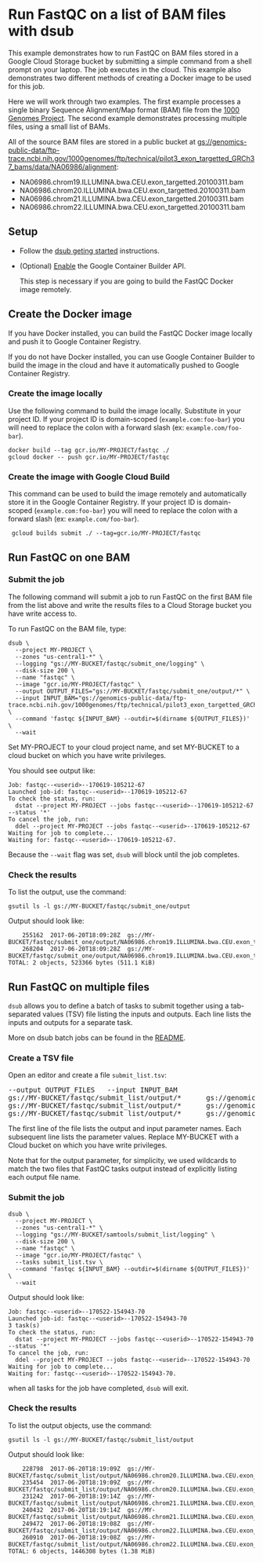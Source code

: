 # Run FastQC on a list of BAM files with dsub

This example demonstrates how to run FastQC on BAM files stored in a
Google Cloud Storage bucket by submitting a simple command from a shell prompt
on your laptop. The job executes in the cloud. This example also demonstrates
two different methods of creating a Docker image to be used for this job.

Here we will work through two examples. The first example processes a single
binary Sequence Alignment/Map format (BAM) file from the
[1000 Genomes Project](http://www.internationalgenome.org/). The second
example demonstrates processing multiple files, using a small list of BAMs.

All of the source BAM files are stored in a public bucket at
[gs://genomics-public-data/ftp-trace.ncbi.nih.gov/1000genomes/ftp/technical/pilot3_exon_targetted_GRCh37_bams/data/NA06986/alignment](https://console.cloud.google.com/storage/browser/genomics-public-data/ftp-trace.ncbi.nih.gov/1000genomes/ftp/technical/pilot3_exon_targetted_GRCh37_bams/data/NA06986/alignment/):

* NA06986.chrom19.ILLUMINA.bwa.CEU.exon_targetted.20100311.bam
* NA06986.chrom20.ILLUMINA.bwa.CEU.exon_targetted.20100311.bam
* NA06986.chrom21.ILLUMINA.bwa.CEU.exon_targetted.20100311.bam
* NA06986.chrom22.ILLUMINA.bwa.CEU.exon_targetted.20100311.bam


## Setup

* Follow the [dsub geting started](../../README.md#getting-started)
  instructions.

* (Optional) [Enable](https://console.cloud.google.com/flows/enableapi?apiid=cloudbuild.googleapis.com)
  the Google Container Builder API.

  This step is necessary if you are going to build the FastQC Docker image
  remotely.


## Create the Docker image

If you have Docker installed, you can build the FastQC Docker image
locally and push it to Google Container Registry.

If you do not have Docker installed, you can use Google Container
Builder to build the image in the cloud and have it automatically pushed to
Google Container Registry.


### Create the image locally

Use the following command to build the image locally. Substitute in your
project ID. If your project ID is domain-scoped (`example.com:foo-bar`)
you will need to replace the colon with a forward slash
(ex: `example.com/foo-bar`).

```
docker build --tag gcr.io/MY-PROJECT/fastqc ./
gcloud docker -- push gcr.io/MY-PROJECT/fastqc
```

### Create the image with Google Cloud Build

This command can be used to build the image remotely and automatically store
it in the Google Container Registry. If your project ID is domain-scoped
(`example.com:foo-bar`) you will need to replace the colon with a forward slash
(ex: `example.com/foo-bar`).

```
 gcloud builds submit ./ --tag=gcr.io/MY-PROJECT/fastqc
```


## Run FastQC on one BAM

### Submit the job

The following command will submit a job to run FastQC on the first BAM file
from the list above and write the results files to a Cloud Storage bucket
you have write access to.

To run FastQC on the BAM file, type:

```
dsub \
  --project MY-PROJECT \
  --zones "us-central1-*" \
  --logging "gs://MY-BUCKET/fastqc/submit_one/logging" \
  --disk-size 200 \
  --name "fastqc" \
  --image "gcr.io/MY-PROJECT/fastqc" \
  --output OUTPUT_FILES="gs://MY-BUCKET/fastqc/submit_one/output/*" \
  --input INPUT_BAM="gs://genomics-public-data/ftp-trace.ncbi.nih.gov/1000genomes/ftp/technical/pilot3_exon_targetted_GRCh37_bams/data/NA06986/alignment/NA06986.chrom19.ILLUMINA.bwa.CEU.exon_targetted.20100311.bam" \
  --command 'fastqc ${INPUT_BAM} --outdir=$(dirname ${OUTPUT_FILES})' \
  --wait
```

Set MY-PROJECT to your cloud project name, and set MY-BUCKET to a cloud bucket
on which you have write privileges.

You should see output like:

```
Job: fastqc--<userid>--170619-105212-67
Launched job-id: fastqc--<userid>--170619-105212-67
To check the status, run:
  dstat --project MY-PROJECT --jobs fastqc--<userid>--170619-105212-67 --status '*'
To cancel the job, run:
  ddel --project MY-PROJECT --jobs fastqc--<userid>--170619-105212-67
Waiting for job to complete...
Waiting for: fastqc--<userid>--170619-105212-67.
```

Because the `--wait` flag was set, `dsub` will block until the job completes.

### Check the results

To list the output, use the command:

```
gsutil ls -l gs://MY-BUCKET/fastqc/submit_one/output
```

Output should look like:

```
    255162  2017-06-20T18:09:28Z  gs://MY-BUCKET/fastqc/submit_one/output/NA06986.chrom19.ILLUMINA.bwa.CEU.exon_targetted.20100311_fastqc.html
    268204  2017-06-20T18:09:28Z  gs://MY-BUCKET/fastqc/submit_one/output/NA06986.chrom19.ILLUMINA.bwa.CEU.exon_targetted.20100311_fastqc.zip
TOTAL: 2 objects, 523366 bytes (511.1 KiB)
```

## Run FastQC on multiple files

`dsub` allows you to define a batch of tasks to submit together using a
tab-separated values (TSV) file listing the inputs and outputs.
Each line lists the inputs and outputs for a separate task.

More on dsub batch jobs can be found in the
[README](../../README#submitting-a-batch-job).

### Create a TSV file

Open an editor and create a file `submit_list.tsv`:

<pre>
--output OUTPUT_FILES&#9;--input INPUT_BAM
gs://MY-BUCKET/fastqc/submit_list/output/*&#9;gs://genomics-public-data/ftp-trace.ncbi.nih.gov/1000genomes/ftp/technical/pilot3_exon_targetted_GRCh37_bams/data/NA06986/alignment/NA06986.chrom20.ILLUMINA.bwa.CEU.exon_targetted.20100311.bam
gs://MY-BUCKET/fastqc/submit_list/output/*&#9;gs://genomics-public-data/ftp-trace.ncbi.nih.gov/1000genomes/ftp/technical/pilot3_exon_targetted_GRCh37_bams/data/NA06986/alignment/NA06986.chrom21.ILLUMINA.bwa.CEU.exon_targetted.20100311.bam
gs://MY-BUCKET/fastqc/submit_list/output/*&#9;gs://genomics-public-data/ftp-trace.ncbi.nih.gov/1000genomes/ftp/technical/pilot3_exon_targetted_GRCh37_bams/data/NA06986/alignment/NA06986.chrom22.ILLUMINA.bwa.CEU.exon_targetted.20100311.bam
</pre>

The first line of the file lists the output and input parameter names.
Each subsequent line lists the parameter values.
Replace MY-BUCKET with a Cloud bucket on which you have write privileges.

Note that for the output parameter, for simplicity, we used wildcards to match
the two files that FastQC tasks output instead of explicitly listing each
output file name.

### Submit the job

```
dsub \
  --project MY-PROJECT \
  --zones "us-central1-*" \
  --logging "gs://MY-BUCKET/samtools/submit_list/logging" \
  --disk-size 200 \
  --name "fastqc" \
  --image "gcr.io/MY-PROJECT/fastqc" \
  --tasks submit_list.tsv \
  --command 'fastqc ${INPUT_BAM} --outdir=$(dirname ${OUTPUT_FILES})' \
  --wait
```

Output should look like:

```
Job: fastqc--<userid>--170522-154943-70
Launched job-id: fastqc--<userid>--170522-154943-70
3 task(s)
To check the status, run:
  dstat --project MY-PROJECT --jobs fastqc--<userid>--170522-154943-70 --status '*'
To cancel the job, run:
  ddel --project MY-PROJECT --jobs fastqc--<userid>--170522-154943-70
Waiting for job to complete...
Waiting for: fastqc--<userid>--170522-154943-70.
```

when all tasks for the job have completed, `dsub` will exit.

### Check the results

To list the output objects, use the command:

```
gsutil ls -l gs://MY-BUCKET/fastqc/submit_list/output
```

Output should look like:

```
    228798  2017-06-20T18:19:09Z  gs://MY-BUCKET/fastqc/submit_list/output/NA06986.chrom20.ILLUMINA.bwa.CEU.exon_targetted.20100311_fastqc.html
    235454  2017-06-20T18:19:09Z  gs://MY-BUCKET/fastqc/submit_list/output/NA06986.chrom20.ILLUMINA.bwa.CEU.exon_targetted.20100311_fastqc.zip
    231242  2017-06-20T18:19:14Z  gs://MY-BUCKET/fastqc/submit_list/output/NA06986.chrom21.ILLUMINA.bwa.CEU.exon_targetted.20100311_fastqc.html
    240432  2017-06-20T18:19:14Z  gs://MY-BUCKET/fastqc/submit_list/output/NA06986.chrom21.ILLUMINA.bwa.CEU.exon_targetted.20100311_fastqc.zip
    249472  2017-06-20T18:19:08Z  gs://MY-BUCKET/fastqc/submit_list/output/NA06986.chrom22.ILLUMINA.bwa.CEU.exon_targetted.20100311_fastqc.html
    260910  2017-06-20T18:19:08Z  gs://MY-BUCKET/fastqc/submit_list/output/NA06986.chrom22.ILLUMINA.bwa.CEU.exon_targetted.20100311_fastqc.zip
TOTAL: 6 objects, 1446308 bytes (1.38 MiB)
```

